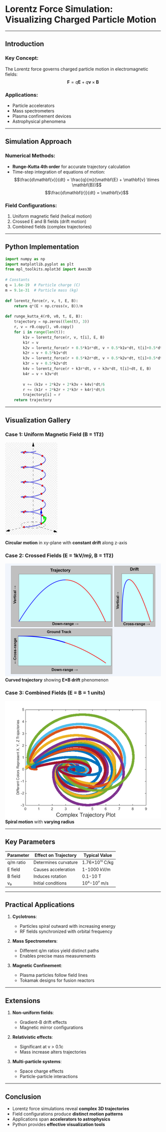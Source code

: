 # Lorentz Force Simulation: Visualizing Charged Particle Motion

---

## Introduction

### Key Concept:
The Lorentz force governs charged particle motion in electromagnetic fields:
$$\mathbf{F} = q\mathbf{E} + q\mathbf{v} \times \mathbf{B}$$

### Applications:
- Particle accelerators
- Mass spectrometers
- Plasma confinement devices
- Astrophysical phenomena

---

## Simulation Approach

### Numerical Methods:
- **Runge-Kutta 4th order** for accurate trajectory calculation
- Time-step integration of equations of motion:
  $$\frac{d\mathbf{v}}{dt} = \frac{q}{m}(\mathbf{E} + \mathbf{v} \times \mathbf{B})$$
  $$\frac{d\mathbf{r}}{dt} = \mathbf{v}$$

### Field Configurations:
1. Uniform magnetic field (helical motion)
2. Crossed E and B fields (drift motion)
3. Combined fields (complex trajectories)

---

## Python Implementation

```python
import numpy as np
import matplotlib.pyplot as plt
from mpl_toolkits.mplot3d import Axes3D

# Constants
q = 1.6e-19  # Particle charge (C)
m = 9.1e-31  # Particle mass (kg)

def lorentz_force(r, v, t, E, B):
    return q*(E + np.cross(v, B))/m

def runge_kutta_4(r0, v0, t, E, B):
    trajectory = np.zeros((len(t), 3))
    r, v = r0.copy(), v0.copy()
    for i in range(len(t)):
        k1v = lorentz_force(r, v, t[i], E, B)
        k1r = v
        k2v = lorentz_force(r + 0.5*k1r*dt, v + 0.5*k1v*dt, t[i]+0.5*dt, E, B)
        k2r = v + 0.5*k1v*dt
        k3v = lorentz_force(r + 0.5*k2r*dt, v + 0.5*k2v*dt, t[i]+0.5*dt, E, B)
        k3r = v + 0.5*k2v*dt
        k4v = lorentz_force(r + k3r*dt, v + k3v*dt, t[i]+dt, E, B)
        k4r = v + k3v*dt
        
        v += (k1v + 2*k2v + 2*k3v + k4v)*dt/6
        r += (k1r + 2*k2r + 2*k3r + k4r)*dt/6
        trajectory[i] = r
    return trajectory
```

---

## Visualization Gallery

### Case 1: Uniform Magnetic Field (B = 1Tẑ)
![alt text](<Helical Trajectory.jpeg>)

**Circular motion** in xy-plane with **constant drift** along z-axis

### Case 2: Crossed Fields (E = 1kV/mŷ, B = 1Tẑ)
![alt text](drift.png)
**Curved trajectory** showing **E×B drift** phenomenon

### Case 3: Combined Fields (E = B = 1 units)
 ![alt text](<Complex Trajectory.png>)
**Spiral motion** with **varying radius**

---

## Key Parameters

| Parameter | Effect on Trajectory | Typical Value |
|-----------|----------------------|---------------|
| q/m ratio | Determines curvature | 1.76×10¹¹ C/kg |
| E field | Causes acceleration | 1-1000 kV/m |
| B field | Induces rotation | 0.1-10 T |
| v₀ | Initial conditions | 10³-10⁷ m/s |

---

## Practical Applications

1. **Cyclotrons**:
   - Particles spiral outward with increasing energy
   - RF fields synchronized with orbital frequency

2. **Mass Spectrometers**:
   - Different q/m ratios yield distinct paths
   - Enables precise mass measurements

3. **Magnetic Confinement**:
   - Plasma particles follow field lines
   - Tokamak designs for fusion reactors

---

## Extensions

1. **Non-uniform fields**:
   - Gradient-B drift effects
   - Magnetic mirror configurations

2. **Relativistic effects**:
   - Significant at v > 0.1c
   - Mass increase alters trajectories

3. **Multi-particle systems**:
   - Space charge effects
   - Particle-particle interactions

---

## Conclusion

- Lorentz force simulations reveal **complex 3D trajectories**
- Field configurations produce **distinct motion patterns**
- Applications span **accelerators to astrophysics**
- Python provides **effective visualization tools**

